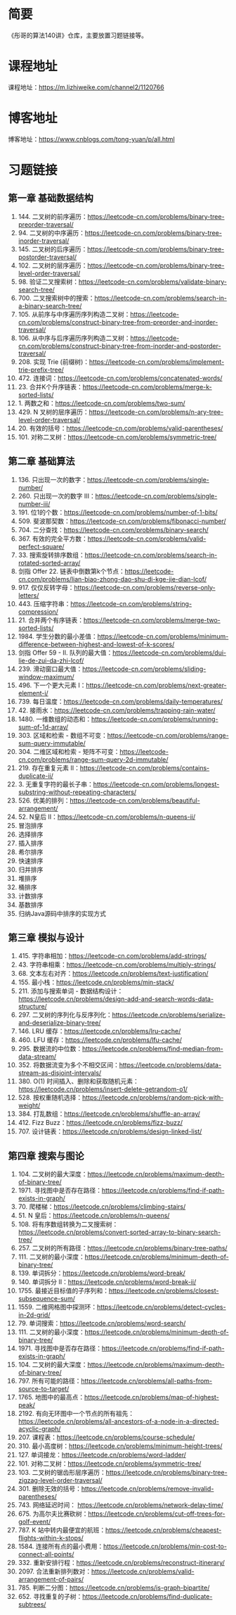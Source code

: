 # 简要

《彤哥的算法140讲》仓库，主要放置习题链接等。

# 课程地址

课程地址：https://m.lizhiweike.com/channel2/1120766

# 博客地址

博客地址：https://www.cnblogs.com/tong-yuan/p/all.html

# 习题链接

## 第一章 基础数据结构

 1. 144\. 二叉树的前序遍历：https://leetcode-cn.com/problems/binary-tree-preorder-traversal/
 1. 94\. 二叉树的中序遍历：https://leetcode-cn.com/problems/binary-tree-inorder-traversal/
 1. 145\. 二叉树的后序遍历：https://leetcode-cn.com/problems/binary-tree-postorder-traversal/
 1. 102\. 二叉树的层序遍历：https://leetcode-cn.com/problems/binary-tree-level-order-traversal/
 1. 98\. 验证二叉搜索树：https://leetcode-cn.com/problems/validate-binary-search-tree/
 1. 700\. 二叉搜索树中的搜索：https://leetcode-cn.com/problems/search-in-a-binary-search-tree/
 1. 105\. 从前序与中序遍历序列构造二叉树：https://leetcode-cn.com/problems/construct-binary-tree-from-preorder-and-inorder-traversal/
 1. 106\. 从中序与后序遍历序列构造二叉树：https://leetcode-cn.com/problems/construct-binary-tree-from-inorder-and-postorder-traversal/
 1. 208\. 实现 Trie (前缀树)：https://leetcode-cn.com/problems/implement-trie-prefix-tree/
 1. 472\. 连接词：https://leetcode-cn.com/problems/concatenated-words/
 1. 23\. 合并K个升序链表：https://leetcode-cn.com/problems/merge-k-sorted-lists/
 1. 1\. 两数之和：https://leetcode-cn.com/problems/two-sum/
 1. 429\. N 叉树的层序遍历：https://leetcode-cn.com/problems/n-ary-tree-level-order-traversal/
 1. 20\. 有效的括号：https://leetcode-cn.com/problems/valid-parentheses/
 1. 101\. 对称二叉树：https://leetcode-cn.com/problems/symmetric-tree/

## 第二章 基础算法

 1. 136\. 只出现一次的数字：https://leetcode-cn.com/problems/single-number/
 1. 260\. 只出现一次的数字 III：https://leetcode-cn.com/problems/single-number-iii/
 1. 191\. 位1的个数：https://leetcode-cn.com/problems/number-of-1-bits/
 1. 509\. 斐波那契数：https://leetcode-cn.com/problems/fibonacci-number/
 1. 704\. 二分查找：https://leetcode-cn.com/problems/binary-search/
 1. 367\. 有效的完全平方数：https://leetcode-cn.com/problems/valid-perfect-square/
 1. 33\. 搜索旋转排序数组：https://leetcode-cn.com/problems/search-in-rotated-sorted-array/
 1. 剑指 Offer 22\. 链表中倒数第k个节点：https://leetcode-cn.com/problems/lian-biao-zhong-dao-shu-di-kge-jie-dian-lcof/
 1. 917\. 仅仅反转字母：https://leetcode-cn.com/problems/reverse-only-letters/
 1. 443\. 压缩字符串：https://leetcode-cn.com/problems/string-compression/
 1. 21\. 合并两个有序链表：https://leetcode-cn.com/problems/merge-two-sorted-lists/
 1. 1984\. 学生分数的最小差值：https://leetcode-cn.com/problems/minimum-difference-between-highest-and-lowest-of-k-scores/
 1. 剑指 Offer 59 - II. 队列的最大值：https://leetcode-cn.com/problems/dui-lie-de-zui-da-zhi-lcof/
 1. 239\. 滑动窗口最大值：https://leetcode-cn.com/problems/sliding-window-maximum/
 1. 496\. 下一个更大元素 I：https://leetcode-cn.com/problems/next-greater-element-i/
 1. 739\. 每日温度：https://leetcode-cn.com/problems/daily-temperatures/
 1. 42\. 接雨水：https://leetcode-cn.com/problems/trapping-rain-water/
 1. 1480\. 一维数组的动态和：https://leetcode-cn.com/problems/running-sum-of-1d-array/
 1. 303\. 区域和检索 - 数组不可变：https://leetcode-cn.com/problems/range-sum-query-immutable/
 1. 304\. 二维区域和检索 - 矩阵不可变：https://leetcode-cn.com/problems/range-sum-query-2d-immutable/
 1. 219\. 存在重复元素 II：https://leetcode-cn.com/problems/contains-duplicate-ii/
 1. 3\. 无重复字符的最长子串：https://leetcode-cn.com/problems/longest-substring-without-repeating-characters/
 1. 526\. 优美的排列：https://leetcode-cn.com/problems/beautiful-arrangement/
 1. 52\. N皇后 II：https://leetcode-cn.com/problems/n-queens-ii/
 1. 冒泡排序
 1. 选择排序
 1. 插入排序
 1. 希尔排序
 1. 快速排序
 1. 归并排序
 1. 堆排序
 1. 桶排序
 1. 计数排序
 1. 基数排序
 1. 归纳Java源码中排序的实现方式

## 第三章 模拟与设计

 1. 415\. 字符串相加：https://leetcode-cn.com/problems/add-strings/
 1. 43\. 字符串相乘：https://leetcode-cn.com/problems/multiply-strings/
 1. 68\. 文本左右对齐：https://leetcode.cn/problems/text-justification/
 1. 155\. 最小栈：https://leetcode.cn/problems/min-stack/
 1. 211\. 添加与搜索单词 - 数据结构设计：https://leetcode.cn/problems/design-add-and-search-words-data-structure/
 1. 297\. 二叉树的序列化与反序列化：https://leetcode.cn/problems/serialize-and-deserialize-binary-tree/
 1. 146\. LRU 缓存：https://leetcode.cn/problems/lru-cache/
 1. 460\. LFU 缓存：https://leetcode.cn/problems/lfu-cache/
 1. 295\. 数据流的中位数：https://leetcode.cn/problems/find-median-from-data-stream/
 1. 352\. 将数据流变为多个不相交区间：https://leetcode.cn/problems/data-stream-as-disjoint-intervals/
 1. 380\. O(1) 时间插入、删除和获取随机元素：https://leetcode.cn/problems/insert-delete-getrandom-o1/
 1. 528\. 按权重随机选择：https://leetcode.cn/problems/random-pick-with-weight/
 1. 384\. 打乱数组：https://leetcode.cn/problems/shuffle-an-array/
 1. 412\. Fizz Buzz：https://leetcode.cn/problems/fizz-buzz/
 1. 707\. 设计链表：https://leetcode.cn/problems/design-linked-list/

## 第四章 搜索与图论
 
 1. 104\. 二叉树的最大深度：https://leetcode.cn/problems/maximum-depth-of-binary-tree/
 1. 1971\. 寻找图中是否存在路径：https://leetcode.cn/problems/find-if-path-exists-in-graph/
 1. 70\. 爬楼梯：https://leetcode.cn/problems/climbing-stairs/
 1. 51\. N 皇后：https://leetcode.cn/problems/n-queens/
 1. 108\. 将有序数组转换为二叉搜索树：https://leetcode.cn/problems/convert-sorted-array-to-binary-search-tree/
 1. 257\. 二叉树的所有路径：https://leetcode.cn/problems/binary-tree-paths/
 1. 111\. 二叉树的最小深度：https://leetcode.cn/problems/minimum-depth-of-binary-tree/
 1. 139\. 单词拆分：https://leetcode.cn/problems/word-break/
 1. 140\. 单词拆分 II：https://leetcode.cn/problems/word-break-ii/
 1. 1755\. 最接近目标值的子序列和：https://leetcode.cn/problems/closest-subsequence-sum/
 1. 1559\. 二维网格图中探测环：https://leetcode.cn/problems/detect-cycles-in-2d-grid/
 1. 79\. 单词搜索：https://leetcode.cn/problems/word-search/
 1. 111\. 二叉树的最小深度：https://leetcode.cn/problems/minimum-depth-of-binary-tree/
 1. 1971\. 寻找图中是否存在路径：https://leetcode.cn/problems/find-if-path-exists-in-graph/
 1. 104\. 二叉树的最大深度：https://leetcode.cn/problems/maximum-depth-of-binary-tree/
 1. 797\. 所有可能的路径：https://leetcode.cn/problems/all-paths-from-source-to-target/
 1. 1765\. 地图中的最高点：https://leetcode.cn/problems/map-of-highest-peak/
 1. 2192\. 有向无环图中一个节点的所有祖先：https://leetcode.cn/problems/all-ancestors-of-a-node-in-a-directed-acyclic-graph/
 1. 207\. 课程表：https://leetcode.cn/problems/course-schedule/
 1. 310\. 最小高度树：https://leetcode.cn/problems/minimum-height-trees/
 1. 127\. 单词接龙：https://leetcode.cn/problems/word-ladder/
 1. 101\. 对称二叉树：https://leetcode.cn/problems/symmetric-tree/
 1. 103\. 二叉树的锯齿形层序遍历：https://leetcode.cn/problems/binary-tree-zigzag-level-order-traversal/
 1. 301\. 删除无效的括号：https://leetcode.cn/problems/remove-invalid-parentheses/
 1. 743\. 网络延迟时间： https://leetcode.cn/problems/network-delay-time/
 1. 675\. 为高尔夫比赛砍树：https://leetcode.cn/problems/cut-off-trees-for-golf-event/
 1. 787\. K 站中转内最便宜的航班：https://leetcode.cn/problems/cheapest-flights-within-k-stops/
 1. 1584\. 连接所有点的最小费用：https://leetcode.cn/problems/min-cost-to-connect-all-points/
 1. 332\. 重新安排行程：https://leetcode.cn/problems/reconstruct-itinerary/
 1. 2097\. 合法重新排列数对：https://leetcode.cn/problems/valid-arrangement-of-pairs/
 1. 785\. 判断二分图：https://leetcode.cn/problems/is-graph-bipartite/
 1. 652\. 寻找重复的子树：https://leetcode.cn/problems/find-duplicate-subtrees/










 
 
 
 
 
 
